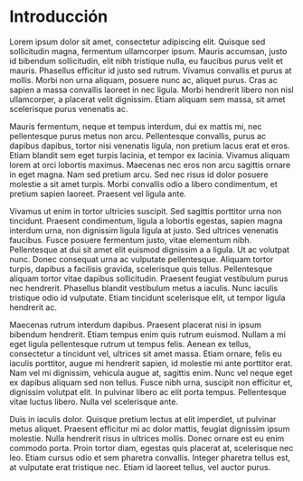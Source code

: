 # Introducción

Lorem ipsum dolor sit amet, consectetur adipiscing elit. Quisque sed sollicitudin magna, fermentum ullamcorper ipsum. Mauris accumsan, justo id bibendum sollicitudin, elit nibh tristique nulla, eu faucibus purus velit et mauris. Phasellus efficitur id justo sed rutrum. Vivamus convallis et purus at mollis. Morbi non urna aliquam, posuere nunc ac, aliquet purus. Cras ac sapien a massa convallis laoreet in nec ligula. Morbi hendrerit libero non nisl ullamcorper, a placerat velit dignissim. Etiam aliquam sem massa, sit amet scelerisque purus venenatis ac.

Mauris fermentum, neque et tempus interdum, dui ex mattis mi, nec pellentesque purus metus non arcu. Pellentesque convallis, purus ac dapibus dapibus, tortor nisi venenatis ligula, non pretium lacus erat et eros. Etiam blandit sem eget turpis lacinia, et tempor ex lacinia. Vivamus aliquam lorem at orci lobortis maximus. Maecenas nec eros non arcu sagittis ornare in eget magna. Nam sed pretium arcu. Sed nec risus id dolor posuere molestie a sit amet turpis. Morbi convallis odio a libero condimentum, et pretium sapien laoreet. Praesent vel ligula ante.

Vivamus ut enim in tortor ultricies suscipit. Sed sagittis porttitor urna non tincidunt. Praesent condimentum, ligula a lobortis egestas, sapien magna interdum urna, non dignissim ligula ligula at justo. Sed ultrices venenatis faucibus. Fusce posuere fermentum justo, vitae elementum nibh. Pellentesque at dui sit amet elit euismod dignissim a a ligula. Ut ac volutpat nunc. Donec consequat urna ac vulputate pellentesque. Aliquam tortor turpis, dapibus a facilisis gravida, scelerisque quis tellus. Pellentesque aliquam tortor vitae dapibus sollicitudin. Praesent feugiat vestibulum purus nec hendrerit. Phasellus blandit vestibulum metus a iaculis. Nunc iaculis tristique odio id vulputate. Etiam tincidunt scelerisque elit, ut tempor ligula hendrerit ac.

Maecenas rutrum interdum dapibus. Praesent placerat nisi in ipsum bibendum hendrerit. Etiam tempus enim quis rutrum euismod. Nullam a mi eget ligula pellentesque rutrum ut tempus felis. Aenean ex tellus, consectetur a tincidunt vel, ultrices sit amet massa. Etiam ornare, felis eu iaculis porttitor, augue mi hendrerit sapien, id molestie mi ante porttitor erat. Nam vel mi dignissim, vehicula augue at, sagittis enim. Nunc vel neque eget ex dapibus aliquam sed non tellus. Fusce nibh urna, suscipit non efficitur et, dignissim volutpat elit. In pulvinar libero ac elit porta tempus. Pellentesque vitae luctus libero. Nulla vel scelerisque ante.

Duis in iaculis dolor. Quisque pretium lectus at elit imperdiet, ut pulvinar metus aliquet. Praesent efficitur mi ac dolor mattis, feugiat dignissim ipsum molestie. Nulla hendrerit risus in ultrices mollis. Donec ornare est eu enim commodo porta. Proin tortor diam, egestas quis placerat at, scelerisque nec leo. Etiam cursus odio et sem pharetra convallis. Integer pharetra tellus est, at vulputate erat tristique nec. Etiam id laoreet tellus, vel auctor purus.
